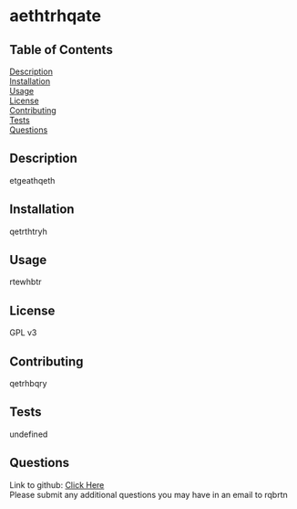 # aethtrhqate

## Table of Contents  
[Description](#Description)   
[Installation](#Installation)  
[Usage](#Usage)  
[License](#License)  
[Contributing](#Contributing)  
[Tests](#Tests)  
[Questions](#Questions)  

## Description  
etgeathqeth

## Installation  
qetrthtryh

## Usage  
rtewhbtr

## License  
GPL v3

## Contributing  
qetrhbqry

## Tests  
undefined

## Questions  
Link to github: [Click Here](https://github.com/qebrtr)  
Please submit any additional questions you may have in an email to rqbrtn
